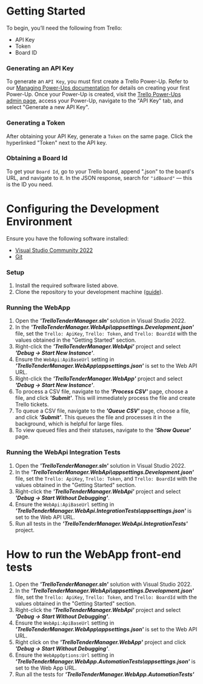 # Getting Started

To begin, you’ll need the following from Trello:

* API Key
* Token
* Board ID

### Generating an API Key

To generate an `API Key`, you must first create a Trello Power-Up. Refer to our [Managing Power-Ups documentation](https://developer.atlassian.com/cloud/trello/guides/power-ups/) for details on creating your first Power-Up. Once your Power-Up is created, visit the [Trello Power-Ups admin page](https://trello.com/power-ups/admin), access your Power-Up, navigate to the "API Key" tab, and select "Generate a new API Key".

### Generating a Token

After obtaining your API Key, generate a `Token` on the same page. Click the hyperlinked "Token" next to the API key.

### Obtaining a Board Id

To get your `Board Id`, go to your Trello board, append ".json" to the board's URL, and navigate to it. In the JSON response, search for `"idBoard"` — this is the ID you need.

# Configuring the Development Environment

Ensure you have the following software installed:

* [Visual Studio Community 2022](https://www.visualstudio.com/vs/community/)
* [Git](https://git-scm.com/downloads)

### Setup

1. Install the required software listed above.
2. Clone the repository to your development machine ([guide](https://help.github.com/desktop/guides/contributing/working-with-your-remote-repository-on-github-or-github-enterprise)).

### Running the WebApp

1. Open the ***'TrelloTenderManager.sln'*** solution in Visual Studio 2022.
2. In the ***'TrelloTenderManager.WebApi\appsettings.Development.json'*** file, set the `Trello: ApiKey`, `Trello: Token`, and `Trello: BoardId` with the values obtained in the "Getting Started" section.
3. Right-click the ***'TrelloTenderManager.WebApi'*** project and select ***'Debug -> Start New Instance'***.
4. Ensure the `WebApi:ApiBaseUrl` setting in ***'TrelloTenderManager.WebApp\appsettings.json'*** is set to the Web API URL.
5. Right-click the ***'TrelloTenderManager.WebApp'*** project and select ***'Debug -> Start New Instance'***.
6. To process a CSV file, navigate to the ***'Process CSV'*** page, choose a file, and click ***'Submit'***. This will immediately process the file and create Trello tickets.
7. To queue a CSV file, navigate to the ***'Queue CSV'*** page, choose a file, and click ***'Submit'***. This queues the file and processes it in the background, which is helpful for large files.
8. To view queued files and their statuses, navigate to the ***'Show Queue'*** page.

### Running the WebApi Integration Tests

1. Open the ***'TrelloTenderManager.sln'*** solution in Visual Studio 2022.
2. In the ***'TrelloTenderManager.WebApi\appsettings.Development.json'*** file, set the `Trello: ApiKey`, `Trello: Token`, and `Trello: BoardId` with the values obtained in the "Getting Started" section.
3. Right-click the ***'TrelloTenderManager.WebApi'*** project and select ***'Debug -> Start Without Debugging'***.
4. Ensure the `WebApi:ApiBaseUrl` setting in ***'TrelloTenderManager.WebApi.IntegrationTests\appsettings.json'*** is set to the Web API URL.
5. Run all tests in the ***'TrelloTenderManager.WebApi.IntegrationTests'*** project.

# How to run the WebApp front-end tests

1. Open the ***'TrelloTenderManager.sln'*** solution with Visual Studio 2022.
2. In the ***'TrelloTenderManager.WebApi\appsettings.Development.json'*** file, set the `Trello: ApiKey`, `Trello: Token`, and `Trello: BoardId` with the values obtained in the "Getting Started" section.
3. Right-click the ***'TrelloTenderManager.WebApi'*** project and select ***'Debug -> Start Without Debugging'***.
4. Ensure the `WebApi:ApiBaseUrl` setting in ***'TrelloTenderManager.WebApp\appsettings.json'*** is set to the Web API URL.
5. Right click on the ***'TrelloTenderManager.WebApp'*** project and click ***'Debug -> Start Without Debugging'***.
8. Ensure the `WebAppOptions:Url` setting in ***'TrelloTenderManager.WebApp.AutomationTests\appsettings.json'*** is set to the Web App URL.
7. Run all the tests for ***'TrelloTenderManager.WebApp.AutomationTests'***